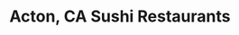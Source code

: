 ---
layout: city
title: Acton, CA Sushi Restaurants
permalink: /california/acton/
stateAbbr: CA
stateName: California
cityName: Acton
---